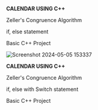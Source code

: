<b>CALENDAR USING C++</b>
<p>Zeller's Congruence Algorithm</p>
<p>if, else statement</p>
<p>Basic C++ Project</p>


![Screenshot 2024-05-05 153337](https://github.com/wndrOFu/Calendar_using_C/assets/129820204/3eb2d84c-f2ea-4a96-8da0-87faef46bca7)


<b>CALENDAR USING C++</b>
<p>Zeller's Congruence Algorithm</p>
<p>if, else with Switch statement</p>
<p>Basic C++ Project</p>
